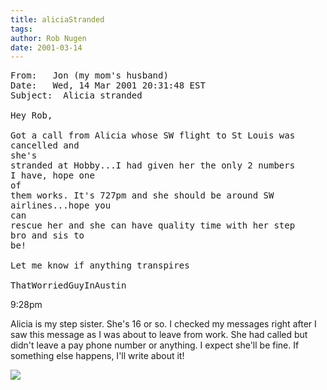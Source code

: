 ```yaml
---
title: aliciaStranded
tags: 
author: Rob Nugen
date: 2001-03-14
---
```


<pre>
From:   Jon (my mom's husband)
Date:   Wed, 14 Mar 2001 20:31:48 EST
Subject:  Alicia stranded

Hey Rob,

Got a call from Alicia whose SW flight to St Louis was
cancelled and 
she's 
stranded at Hobby...I had given her the only 2 numbers
I have, hope one 
of 
them works. It's 727pm and she should be around SW
airlines...hope you 
can 
rescue her and she can have quality time with her step
bro and sis to 
be!

Let me know if anything transpires

ThatWorriedGuyInAustin
</pre>

<p class=date>9:28pm</p>

<p>Alicia is my step sister.  She's 16 or so. I
checked my messages right after I saw this message as
I was about to leave from work.  She had called but
didn't leave a pay phone number or anything.  I expect
she'll be fine.  If something else happens, I'll write
about it!</p>

<p><img src="/images/rob/wL-ROB.gif"/></p>
